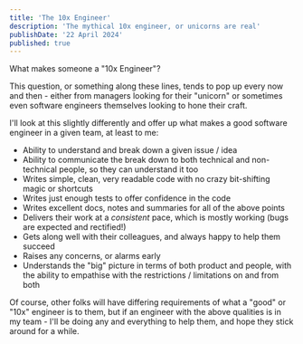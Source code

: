 ```yaml
---
title: 'The 10x Engineer'
description: 'The mythical 10x engineer, or unicorns are real'
publishDate: '22 April 2024'
published: true
---
```


What makes someone a "10x Engineer"?

This question, or something along these lines, tends to pop up every now and then - either from managers looking for their "unicorn" or sometimes even software engineers themselves looking to hone their craft. 

I'll look at this slightly differently and offer up what makes a good software engineer in a given team, at least to me:

- Ability to understand and break down a given issue / idea
- Ability to communicate the break down to both technical and non-technical people, so they can understand it too
- Writes simple, clean, very readable code with no crazy bit-shifting magic or shortcuts
- Writes just enough tests to offer confidence in the code
- Writes excellent docs, notes and summaries for all of the above points
- Delivers their work at a *consistent* pace, which is mostly working (bugs are expected and rectified!)
- Gets along well with their colleagues, and always happy to help them succeed
- Raises any concerns, or alarms early
- Understands the "big" picture in terms of both product and people, with the ability to empathise with the restrictions / limitations on and from both

Of course, other folks will have differing requirements of what a "good" or "10x" engineer is to them, but if an engineer with the above qualities is in my team - I'll be doing any and everything to help them, and hope they stick around for a while.
